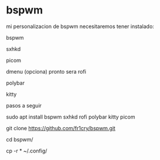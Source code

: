 # bspwm


mi personalizacion de bspwm necesitaremos tener instalado:

bspwm

sxhkd

picom

dmenu (opciona) pronto sera rofi

polybar

kitty





pasos a seguir 

sudo apt install bspwm sxhkd rofi polybar kitty picom

git clone https://github.com/fr1cry/bspwm.git

cd bspwm/ 

cp -r * ~/.config/
